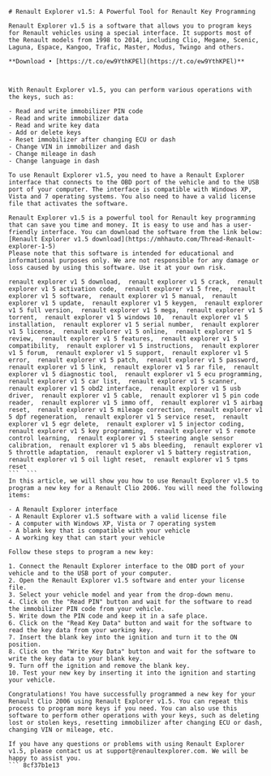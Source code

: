 
 ``` 
# Renault Explorer v1.5: A Powerful Tool for Renault Key Programming
 
Renault Explorer v1.5 is a software that allows you to program keys for Renault vehicles using a special interface. It supports most of the Renault models from 1998 to 2014, including Clio, Megane, Scenic, Laguna, Espace, Kangoo, Trafic, Master, Modus, Twingo and others.
 
**Download • [https://t.co/ew9YthKPEl](https://t.co/ew9YthKPEl)**


 
With Renault Explorer v1.5, you can perform various operations with the keys, such as:
 
- Read and write immobilizer PIN code
- Read and write immobilizer data
- Read and write key data
- Add or delete keys
- Reset immobilizer after changing ECU or dash
- Change VIN in immobilizer and dash
- Change mileage in dash
- Change language in dash

To use Renault Explorer v1.5, you need to have a Renault Explorer interface that connects to the OBD port of the vehicle and to the USB port of your computer. The interface is compatible with Windows XP, Vista and 7 operating systems. You also need to have a valid license file that activates the software.
 
Renault Explorer v1.5 is a powerful tool for Renault key programming that can save you time and money. It is easy to use and has a user-friendly interface. You can download the software from the link below:
 [Renault Explorer v1.5 download](https://mhhauto.com/Thread-Renault-explorer-1-5) 
Please note that this software is intended for educational and informational purposes only. We are not responsible for any damage or loss caused by using this software. Use it at your own risk.
 
renault explorer v1 5 download,  renault explorer v1 5 crack,  renault explorer v1 5 activation code,  renault explorer v1 5 free,  renault explorer v1 5 software,  renault explorer v1 5 manual,  renault explorer v1 5 update,  renault explorer v1 5 keygen,  renault explorer v1 5 full version,  renault explorer v1 5 mega,  renault explorer v1 5 torrent,  renault explorer v1 5 windows 10,  renault explorer v1 5 installation,  renault explorer v1 5 serial number,  renault explorer v1 5 license,  renault explorer v1 5 online,  renault explorer v1 5 review,  renault explorer v1 5 features,  renault explorer v1 5 compatibility,  renault explorer v1 5 instructions,  renault explorer v1 5 forum,  renault explorer v1 5 support,  renault explorer v1 5 error,  renault explorer v1 5 patch,  renault explorer v1 5 password,  renault explorer v1 5 link,  renault explorer v1 5 rar file,  renault explorer v1 5 diagnostic tool,  renault explorer v1 5 ecu programming,  renault explorer v1 5 car list,  renault explorer v1 5 scanner,  renault explorer v1 5 obd2 interface,  renault explorer v1 5 usb driver,  renault explorer v1 5 cable,  renault explorer v1 5 pin code reader,  renault explorer v1 5 immo off,  renault explorer v1 5 airbag reset,  renault explorer v1 5 mileage correction,  renault explorer v1 5 dpf regeneration,  renault explorer v1 5 service reset,  renault explorer v1 5 egr delete,  renault explorer v1 5 injector coding,  renault explorer v1 5 key programming,  renault explorer v1 5 remote control learning,  renault explorer v1 5 steering angle sensor calibration,  renault explorer v1 5 abs bleeding,  renault explorer v1 5 throttle adaptation,  renault explorer v1 5 battery registration,  renault explorer v1 5 oil light reset,  renault explorer v1 5 tpms reset
 ```  ``` 
In this article, we will show you how to use Renault Explorer v1.5 to program a new key for a Renault Clio 2006. You will need the following items:

- A Renault Explorer interface
- A Renault Explorer v1.5 software with a valid license file
- A computer with Windows XP, Vista or 7 operating system
- A blank key that is compatible with your vehicle
- A working key that can start your vehicle

Follow these steps to program a new key:

1. Connect the Renault Explorer interface to the OBD port of your vehicle and to the USB port of your computer.
2. Open the Renault Explorer v1.5 software and enter your license file.
3. Select your vehicle model and year from the drop-down menu.
4. Click on the "Read PIN" button and wait for the software to read the immobilizer PIN code from your vehicle.
5. Write down the PIN code and keep it in a safe place.
6. Click on the "Read Key Data" button and wait for the software to read the key data from your working key.
7. Insert the blank key into the ignition and turn it to the ON position.
8. Click on the "Write Key Data" button and wait for the software to write the key data to your blank key.
9. Turn off the ignition and remove the blank key.
10. Test your new key by inserting it into the ignition and starting your vehicle.

Congratulations! You have successfully programmed a new key for your Renault Clio 2006 using Renault Explorer v1.5. You can repeat this process to program more keys if you need. You can also use this software to perform other operations with your keys, such as deleting lost or stolen keys, resetting immobilizer after changing ECU or dash, changing VIN or mileage, etc.
 
If you have any questions or problems with using Renault Explorer v1.5, please contact us at support@renaultexplorer.com. We will be happy to assist you.
 ``` 8cf37b1e13
 
